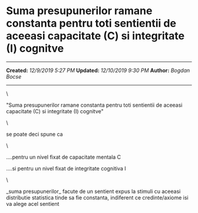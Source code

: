 Suma presupunerilor ramane constanta pentru toti sentientii de aceeasi capacitate (C) si integritate (I) cognitve
=================================================================================================================

  -------------- ----------------------
  **Created:**   *12/9/2019 5:27 PM*
  **Updated:**   *12/10/2019 9:30 PM*
  **Author:**    *Bogdan Bocse*
  -------------- ----------------------

\

\"Suma presupunerilor ramane constanta pentru toti sentientii de aceeasi
capacitate (C) si integritate (I) cognitve\"

\

se poate deci spune ca

\

\....pentru un nivel fixat de capacitate mentala C

\....si pentru un nivel fixat de integritate cognitiva I

\

\_suma presupunerilor\_ facute de un sentient expus la stimuli cu
aceeasi distributie statistica tinde sa fie constanta, indiferent ce
credinte/axiome isi va alege acel sentient

 
